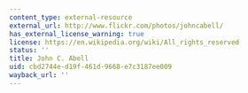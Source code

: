 ```yaml
---
content_type: external-resource
external_url: http://www.flickr.com/photos/johncabell/
has_external_license_warning: true
license: https://en.wikipedia.org/wiki/All_rights_reserved
status: ''
title: John C. Abell
uid: cbd2744e-d19f-461d-9668-e7c3187ee009
wayback_url: ''
---
```

